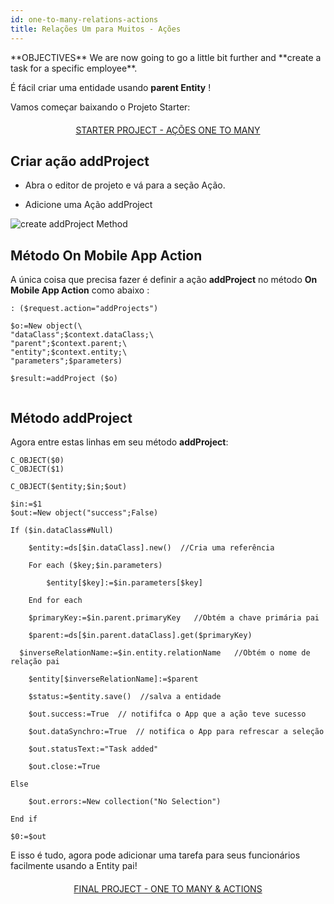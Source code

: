 ```yaml
---
id: one-to-many-relations-actions
title: Relações Um para Muitos - Ações
---
```


<div class = "objectives">
**OBJECTIVES**
We are now going to go a little bit further and **create a task for a specific employee**.</div>

É fácil criar uma entidade usando **parent Entity** !

Vamos começar baixando o Projeto Starter:

<div style="text-align: center; margin-top: 20px; margin-bottom: 20px">
  <p spaces-before="0">
    <a class="button"
href="https://github.com/4d-for-ios/tutorial-RelationsActions/archive/6c649733f5efd3c799e4e04c05a85e17eeadf7f0.zip">STARTER PROJECT - AÇÕES ONE TO MANY</a>
  </p>
</div>

## Criar ação addProject

* Abra o editor de projeto e vá para a seção Ação.

* Adicione uma Ação addProject

![create addProject Method](assets/en/relations/create-addProject-Method-4D-for-iOS-relation-parent-ID.png)


## Método On Mobile App Action

A única coisa que precisa fazer é definir a ação **addProject** no método **On Mobile App Action** como abaixo :

```4d
: ($request.action="addProjects")

$o:=New object(\
"dataClass";$context.dataClass;\
"parent";$context.parent;\
"entity";$context.entity;\
"parameters";$parameters)

$result:=addProject ($o)


```

## Método addProject


Agora entre estas linhas em seu método **addProject**:

```4d
C_OBJECT($0)
C_OBJECT($1)

C_OBJECT($entity;$in;$out)

$in:=$1
$out:=New object("success";False)

If ($in.dataClass#Null)

    $entity:=ds[$in.dataClass].new()  //Cria uma referência

    For each ($key;$in.parameters)

        $entity[$key]:=$in.parameters[$key]

    End for each 

    $primaryKey:=$in.parent.primaryKey   //Obtém a chave primária pai

    $parent:=ds[$in.parent.dataClass].get($primaryKey)

  $inverseRelationName:=$in.entity.relationName   //Obtém o nome de relação pai

    $entity[$inverseRelationName]:=$parent

    $status:=$entity.save()  //salva a entidade

    $out.success:=True  // notififca o App que a ação teve sucesso

    $out.dataSynchro:=True  // notifica o App para refrescar a seleção

    $out.statusText:="Task added"

    $out.close:=True

Else 

    $out.errors:=New collection("No Selection")

End if 

$0:=$out

```

E isso é tudo, agora pode adicionar uma tarefa para seus funcionários facilmente usando a Entity pai!

<div style="text-align: center; margin-top: 20px; margin-bottom: 20px">
  <p spaces-before="0">
    <a class="button"
href="https://github.com/4d-for-ios/tutorial-RelationsActions/releases/latest/download/tutorial-RelationsActions.zip">FINAL PROJECT - ONE TO MANY & ACTIONS</a>
  </p>
</div>
